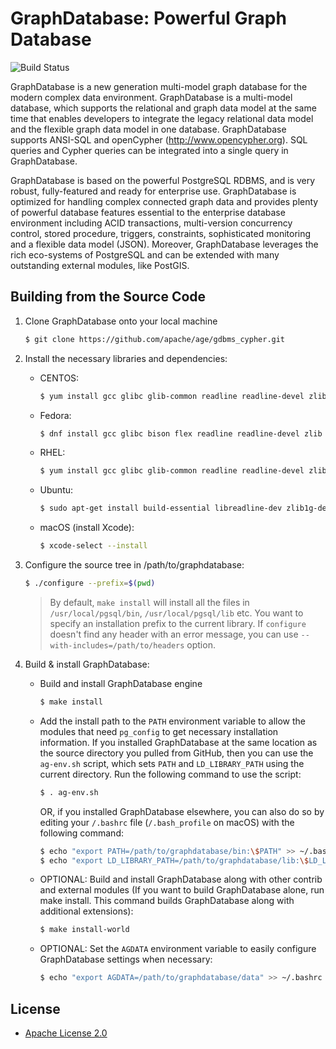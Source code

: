 GraphDatabase: Powerful Graph Database
====================================
![Build Status](https://github.com/apache/age/gdbms_cypher/actions/workflows/regression.yml/badge.svg)

GraphDatabase is a new generation multi-model graph database for the modern complex data environment. GraphDatabase is a multi-model database, which supports the relational and graph data model at the same time that enables developers to integrate the legacy relational data model and the flexible graph data model in one database. GraphDatabase supports ANSI-SQL and openCypher (http://www.opencypher.org). SQL queries and Cypher queries can be integrated into a single query in GraphDatabase.

GraphDatabase is based on the powerful PostgreSQL RDBMS, and is very robust, fully-featured and ready for enterprise use. GraphDatabase is optimized for handling complex connected graph data and provides plenty of powerful database features essential to the enterprise database environment including ACID transactions, multi-version concurrency control, stored procedure, triggers, constraints, sophisticated monitoring and a flexible data model (JSON). Moreover, GraphDatabase leverages the rich eco-systems of PostgreSQL and can be extended with many outstanding external modules, like PostGIS.

Building from the Source Code
-------------------
1. Clone GraphDatabase onto your local machine
    ```sh
    $ git clone https://github.com/apache/age/gdbms_cypher.git
    ```

2. Install the necessary libraries and dependencies:
    * CENTOS:
        ```sh
        $ yum install gcc glibc glib-common readline readline-devel zlib zlib-devel
        ```

    * Fedora:
        ```sh
        $ dnf install gcc glibc bison flex readline readline-devel zlib zlib-devel
        ```

    * RHEL:
        ```sh
        $ yum install gcc glibc glib-common readline readline-devel zlib zlib-devel flex bison
        ```

    * Ubuntu:
        ```sh
        $ sudo apt-get install build-essential libreadline-dev zlib1g-dev flex bison
        ```

    * macOS (install Xcode):
        ```bash
        $ xcode-select --install
        ```


3. Configure the source tree in /path/to/graphdatabase:
    ```sh
    $ ./configure --prefix=$(pwd)
    ```
   >By default, `make install` will install all the files in `/usr/local/pgsql/bin`, `/usr/local/pgsql/lib` etc.  You want to specify an installation prefix to the current library.
   > If `configure` doesn't find any header with an error message, you can use `--with-includes=/path/to/headers` option.

4. Build & install GraphDatabase:
    * Build and install GraphDatabase engine
        ```sh
        $ make install
        ```

    * Add the install path to the `PATH` environment variable to allow the modules that need `pg_config` to get necessary installation information. If you installed GraphDatabase at the same location as the source directory you pulled from GitHub, then you can use the `ag-env.sh` script, which sets `PATH` and `LD_LIBRARY_PATH` using the current directory. Run the following command to use the script:
        ```sh
        $ . ag-env.sh
        ```
      OR, if you installed GraphDatabase elsewhere, you can also do so by editing your `/.bashrc` file (`/.bash_profile` on macOS) with the following command:
        ```sh
        $ echo "export PATH=/path/to/graphdatabase/bin:\$PATH" >> ~/.bashrc
        $ echo "export LD_LIBRARY_PATH=/path/to/graphdatabase/lib:\$LD_LIBRARY_PATH" >> ~/.bashrc
        ```
    * OPTIONAL: Build and install GraphDatabase along with other contrib and external modules (If you want to build GraphDatabase alone, run make install. This command builds GraphDatabase along with additional extensions):
        ```sh
        $ make install-world
        ```

    * OPTIONAL: Set the `AGDATA` environment variable to easily configure GraphDatabase settings when necessary:
        ```sh
        $ echo "export AGDATA=/path/to/graphdatabase/data" >> ~/.bashrc
        ```

License
-------
* [Apache License 2.0](http://www.apache.org/licenses/LICENSE-2.0)